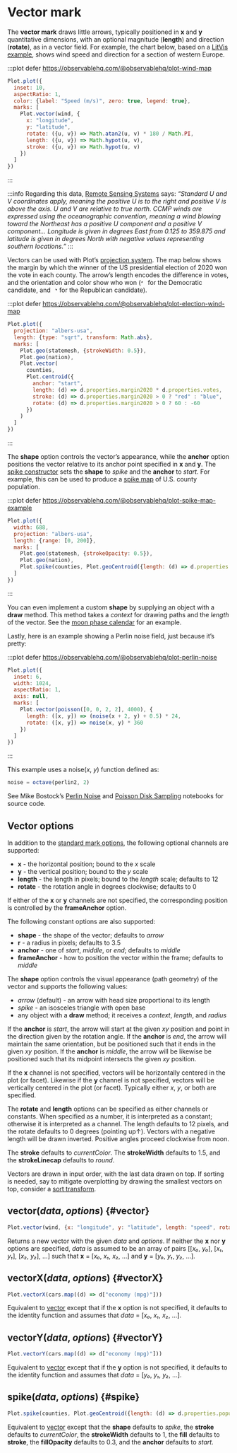 <script setup>

import * as Plot from "@observablehq/plot";
import * as d3 from "d3";
import * as topojson from "topojson-client";
import {computed, shallowRef, onMounted} from "vue";
import {poisson} from "../components/poisson.js";
import {octave, perlin2} from "../components/perlin.js";

const noise = octave(perlin2, 2);
const wind = shallowRef([{longitude: -9.875, latitude: 45.125}, {longitude: 9.875, latitude: 59.875}, {u: 0, v: 0}, {u: 0, v: 12.184501776503668}]);
const us = shallowRef(null);
const nation = computed(() => us.value ? topojson.mesh(us.value, us.value.objects.nation) : {type: null});
const statemesh = computed(() => us.value ? topojson.mesh(us.value, us.value.objects.states, (a, b) => a !== b) : {type: null});
const counties = computed(() => us.value ? topojson.feature(us.value, us.value.objects.counties).features : []);

onMounted(() => {
  d3.csv("../data/wind.csv", d3.autoType).then((data) => (wind.value = data));
  Promise.all([
    d3.json("../data/us-counties-10m.json"),
    d3.csv("../data/us-county-population.csv"),
    d3.csv("../data/us-presidential-election-2020.csv")
  ]).then(([_us, _population, _election]) => {
    const population = new Map(_population.map((d) => [d.state + d.county, +d.population]));
    const election = new Map(_election.map((d) => [d.fips, d]));
    for (const g of _us.objects.counties.geometries) {
      g.properties.population = population.get(g.id);
      const e = election.get(g.id);
      if (e) {
        g.properties.margin2020 = +e.margin2020;
        g.properties.votes = +e.votes;
      }
    }
    us.value = _us;
  });
});

</script>

# Vector mark

The **vector mark** draws little arrows, typically positioned in **x** and **y** quantitative dimensions, with an optional magnitude (**length**) and direction (**rotate**), as in a vector field. For example, the chart below, based on a [LitVis example](https://github.com/gicentre/litvis/blob/main/examples/windVectors.md), shows wind speed and direction for a section of western Europe.

:::plot defer https://observablehq.com/@observablehq/plot-wind-map
```js
Plot.plot({
  inset: 10,
  aspectRatio: 1,
  color: {label: "Speed (m/s)", zero: true, legend: true},
  marks: [
    Plot.vector(wind, {
      x: "longitude",
      y: "latitude",
      rotate: ({u, v}) => Math.atan2(u, v) * 180 / Math.PI,
      length: ({u, v}) => Math.hypot(u, v),
      stroke: ({u, v}) => Math.hypot(u, v)
    })
  ]
})
```
:::

:::info
Regarding this data, [Remote Sensing Systems](https://www.remss.com/measurements/ccmp/) says: *“Standard U and V coordinates apply, meaning the positive U is to the right and positive V is above the axis. U and V are relative to true north. CCMP winds are expressed using the oceanographic convention, meaning a wind blowing toward the Northeast has a positive U component and a positive V component… Longitude is given in degrees East from 0.125 to 359.875 and latitude is given in degrees North with negative values representing southern locations.”*
:::

Vectors can be used with Plot’s [projection system](../features/projections.md). The map below shows the margin by which the winner of the US presidential election of 2020 won the vote in each county. The arrow’s length encodes the difference in votes, and the orientation and color show who won (<svg width=12 height=12 viewBox="-11 -11 12 12" style="display: inline-block"><path d="M0,0l-10,-6m1,3.28l-1,-3.28l3.28,-1" stroke="var(--vp-c-blue)" stroke-width="1.5"></path></svg> for the Democratic candidate, and <svg width=12 height=12 viewBox="0 -11 12 12" style="display: inline-block"><path d="M0,0l10,-6m-1,3.28l1,-3.28l-3.28,-1" stroke="var(--vp-c-red)" stroke-width="1.5"></path></svg> for the Republican candidate).

:::plot defer https://observablehq.com/@observablehq/plot-election-wind-map
```js
Plot.plot({
  projection: "albers-usa",
  length: {type: "sqrt", transform: Math.abs},
  marks: [
    Plot.geo(statemesh, {strokeWidth: 0.5}),
    Plot.geo(nation),
    Plot.vector(
      counties,
      Plot.centroid({
        anchor: "start",
        length: (d) => d.properties.margin2020 * d.properties.votes,
        stroke: (d) => d.properties.margin2020 > 0 ? "red" : "blue",
        rotate: (d) => d.properties.margin2020 > 0 ? 60 : -60
      })
    )
  ]
})
```
:::

The **shape** option controls the vector’s appearance, while the **anchor** option positions the vector relative to its anchor point specified in **x** and **y**. The [spike constructor](#spike) sets the **shape** to *spike* and the **anchor** to *start*. For example, this can be used to produce a [spike map](https://observablehq.com/@observablehq/plot-spike) of U.S. county population.

:::plot defer https://observablehq.com/@observablehq/plot-spike-map-example
```js
Plot.plot({
  width: 688,
  projection: "albers-usa",
  length: {range: [0, 200]},
  marks: [
    Plot.geo(statemesh, {strokeOpacity: 0.5}),
    Plot.geo(nation),
    Plot.spike(counties, Plot.geoCentroid({length: (d) => d.properties.population, stroke: "green"}))
  ]
})
```
:::

You can even implement a custom **shape** by supplying an object with a **draw** method. This method takes a *context* for drawing paths and the *length* of the vector. See the [moon phase calendar](https://observablehq.com/@observablehq/plot-phases-of-the-moon) for an example.

Lastly, here is an example showing a Perlin noise field, just because it’s pretty:

:::plot defer https://observablehq.com/@observablehq/plot-perlin-noise
```js
Plot.plot({
  inset: 6,
  width: 1024,
  aspectRatio: 1,
  axis: null,
  marks: [
    Plot.vector(poisson([0, 0, 2, 2], 4000), {
      length: ([x, y]) => (noise(x + 2, y) + 0.5) * 24,
      rotate: ([x, y]) => noise(x, y) * 360
    })
  ]
})
```
:::

This example uses a noise(*x*, *y*) function defined as:

```js
noise = octave(perlin2, 2)
```

See Mike Bostock’s [Perlin Noise](https://observablehq.com/@mbostock/perlin-noise) and [Poisson Disk Sampling](https://observablehq.com/@mbostock/poisson-disk-sampling) notebooks for source code.

## Vector options

In addition to the [standard mark options](../features/marks.md#mark-options), the following optional channels are supported:

* **x** - the horizontal position; bound to the *x* scale
* **y** - the vertical position; bound to the *y* scale
* **length** - the length in pixels; bound to the *length* scale; defaults to 12
* **rotate** - the rotation angle in degrees clockwise; defaults to 0

If either of the **x** or **y** channels are not specified, the corresponding position is controlled by the **frameAnchor** option.

The following constant options are also supported:

* **shape** - the shape of the vector; defaults to *arrow*
* **r** - a radius in pixels; defaults to 3.5
* **anchor** - one of *start*, *middle*, or *end*; defaults to *middle*
* **frameAnchor** - how to position the vector within the frame; defaults to *middle*

The **shape** option controls the visual appearance (path geometry) of the vector and supports the following values:

* *arrow* (default) - an arrow with head size proportional to its length
* *spike* - an isosceles triangle with open base
* any object with a **draw** method; it receives a *context*, *length*, and *radius*

If the **anchor** is *start*, the arrow will start at the given *xy* position and point in the direction given by the rotation angle. If the **anchor** is *end*, the arrow will maintain the same orientation, but be positioned such that it ends in the given *xy* position. If the **anchor** is *middle*, the arrow will be likewise be positioned such that its midpoint intersects the given *xy* position.

If the **x** channel is not specified, vectors will be horizontally centered in the plot (or facet). Likewise if the **y** channel is not specified, vectors will be vertically centered in the plot (or facet). Typically either *x*, *y*, or both are specified.

The **rotate** and **length** options can be specified as either channels or constants. When specified as a number, it is interpreted as a constant; otherwise it is interpreted as a channel. The length defaults to 12 pixels, and the rotate defaults to 0 degrees (pointing up↑). Vectors with a negative length will be drawn inverted. Positive angles proceed clockwise from noon.

The **stroke** defaults to *currentColor*. The **strokeWidth** defaults to 1.5, and the **strokeLinecap** defaults to *round*.

Vectors are drawn in input order, with the last data drawn on top. If sorting is needed, say to mitigate overplotting by drawing the smallest vectors on top, consider a [sort transform](../transforms/sort.md).

## vector(*data*, *options*) {#vector}

```js
Plot.vector(wind, {x: "longitude", y: "latitude", length: "speed", rotate: "direction"})
```

Returns a new vector with the given *data* and *options*. If neither the **x** nor **y** options are specified, *data* is assumed to be an array of pairs [[*x₀*, *y₀*], [*x₁*, *y₁*], [*x₂*, *y₂*], …] such that **x** = [*x₀*, *x₁*, *x₂*, …] and **y** = [*y₀*, *y₁*, *y₂*, …].

## vectorX(*data*, *options*) {#vectorX}

```js
Plot.vectorX(cars.map((d) => d["economy (mpg)"]))
```

Equivalent to [vector](#vector) except that if the **x** option is not specified, it defaults to the identity function and assumes that *data* = [*x₀*, *x₁*, *x₂*, …].

## vectorY(*data*, *options*) {#vectorY}

```js
Plot.vectorY(cars.map((d) => d["economy (mpg)"]))
```

Equivalent to [vector](#vector) except that if the **y** option is not specified, it defaults to the identity function and assumes that *data* = [*y₀*, *y₁*, *y₂*, …].

## spike(*data*, *options*) {#spike}

```js
Plot.spike(counties, Plot.geoCentroid({length: (d) => d.properties.population}))
```

Equivalent to [vector](#vector) except that the **shape** defaults to *spike*, the **stroke** defaults to *currentColor*, the **strokeWidth** defaults to 1, the **fill** defaults to **stroke**, the **fillOpacity** defaults to 0.3, and the **anchor** defaults to *start*.
